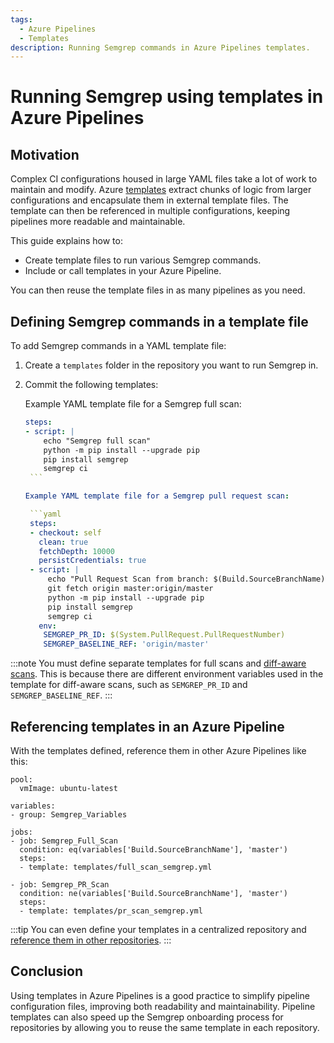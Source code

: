 ```yaml
---
tags:
  - Azure Pipelines
  - Templates
description: Running Semgrep commands in Azure Pipelines templates.
---
```

# Running Semgrep using templates in Azure Pipelines

## Motivation

Complex CI configurations housed in large YAML files take a lot of work to maintain and modify. Azure [templates](https://learn.microsoft.com/en-us/azure/devops/pipelines/process/templates?view=azure-devops) extract chunks of logic from larger configurations and encapsulate them in external template files. The template can then be referenced in multiple configurations, keeping pipelines more readable and maintainable.

This guide explains how to:

* Create template files to run various Semgrep commands.
* Include or call templates in your Azure Pipeline.

You can then reuse the template files in as many pipelines as you need.

## Defining Semgrep commands in a template file

To add Semgrep commands in a YAML template file:

1. Create a `templates` folder in the repository you want to run Semgrep in.
2. Commit the following templates: 

    Example YAML template file for a Semgrep full scan:

	  ```yaml
	  steps:
	  - script: |
	      echo "Semgrep full scan"
	      python -m pip install --upgrade pip
	      pip install semgrep
	      semgrep ci
	   ```
 
     Example YAML template file for a Semgrep pull request scan:

	   ```yaml
	   steps:
	   - checkout: self
	     clean: true
	     fetchDepth: 10000
		 persistCredentials: true
	   - script: |
	       echo "Pull Request Scan from branch: $(Build.SourceBranchName)"
	       git fetch origin master:origin/master
	       python -m pip install --upgrade pip
	       pip install semgrep
	       semgrep ci
	     env:
	      SEMGREP_PR_ID: $(System.PullRequest.PullRequestNumber)
	      SEMGREP_BASELINE_REF: 'origin/master'
	```
 
:::note
You must define separate templates for full scans and [diff-aware scans](/semgrep-ci/running-semgrep-ci-without-semgrep-appsec-platform/#diff-aware-scanning). This is because there are different environment variables used in the template for diff-aware scans, such as `SEMGREP_PR_ID` and `SEMGREP_BASELINE_REF`.
:::

## Referencing templates in an Azure Pipeline

With the templates defined, reference them in other Azure Pipelines like this:

```
pool:
  vmImage: ubuntu-latest

variables:
- group: Semgrep_Variables

jobs:
- job: Semgrep_Full_Scan
  condition: eq(variables['Build.SourceBranchName'], 'master')
  steps:
  - template: templates/full_scan_semgrep.yml

- job: Semgrep_PR_Scan
  condition: ne(variables['Build.SourceBranchName'], 'master')
  steps:
  - template: templates/pr_scan_semgrep.yml
```

:::tip
You can even define your templates in a centralized repository and [reference them in other repositories](https://learn.microsoft.com/en-us/azure/devops/pipelines/process/templates?view=azure-devops#use-other-repositories).
:::

## Conclusion

Using templates in Azure Pipelines is a good practice to simplify pipeline configuration files, improving both readability and maintainability. Pipeline templates can also speed up the Semgrep onboarding process for repositories by allowing you to reuse the same template in each repository.
